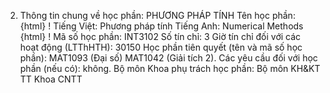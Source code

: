 2. Thông tin chung về học phần: PHƯƠNG PHÁP TÍNH Tên học phần:
{html}
! Tiếng Việt: Phương pháp tính Tiếng Anh: Numerical Methods
{html}
! Mã số học phần: INT3102 Số tín chỉ: 3 Giờ tín chỉ đối với các hoạt động (LTThHTH): 30150 Học phần tiên quyết (tên và mã số học phần): MAT1093 (Đại số)
MAT1042 (Giải tích 2). Các yêu cầu đối với học phần (nếu có): không. Bộ môn Khoa phụ trách học phần: Bộ môn KH&KT TT Khoa CNTT
